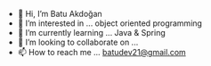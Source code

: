 - 👋 Hi, I’m Batu Akdoğan
- 👀 I’m interested in ... object oriented programming 
- 🌱 I’m currently learning ... Java & Spring
- 💞️ I’m looking to collaborate on ...
- 📫 How to reach me ... batudev21@gmail.com

<!---
BatuAkdogan/BatuAkdogan is a ✨ special ✨ repository because its `README.md` (this file) appears on your GitHub profile.
You can click the Preview link to take a look at your changes.
--->
